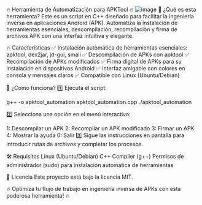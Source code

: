 🔥 Herramienta de Automatización para APKTool 🔥
![image](https://github.com/user-attachments/assets/f6711aee-7efa-4367-8b87-5b72563be2f4)
🚀 ¿Qué es esta herramienta?
Este es un script en C++ diseñado para facilitar la ingeniería inversa en aplicaciones Android (APK). Automatiza la instalación de herramientas esenciales, descompilación, recompilación y firma de archivos APK con una interfaz intuitiva y elegante.

🔥 Características
✅ Instalación automática de herramientas esenciales: apktool, dex2jar, jd-gui, smali
✅ Descompilación de APKs con apktool
✅ Recompilación de APKs modificados
✅ Firma digital de APKs para su instalación en dispositivos Android
✅ Interfaz amigable con colores en consola y mensajes claros
✅ Compatible con Linux (Ubuntu/Debian)

🎯 ¿Cómo funciona?
1️⃣ Ejecuta el script:

g++ -o apktool_automation apktool_automation.cpp
./apktool_automation

2️⃣ Selecciona una opción en el menú interactivo:

1: Descompilar un APK
2: Recompilar un APK modificado
3: Firmar un APK
4: Mostrar la ayuda
0: Salir
3️⃣ Sigue las instrucciones en pantalla para introducir rutas de archivos y completar los procesos.

🛠 Requisitos
Linux (Ubuntu/Debian)
C++ Compiler (g++)
Permisos de administrador (sudo) para instalación automática de herramientas

📜 Licencia
Este proyecto está bajo la licencia MIT.

🔥 Optimiza tu flujo de trabajo en ingeniería inversa de APKs con esta poderosa herramienta! 🔥

